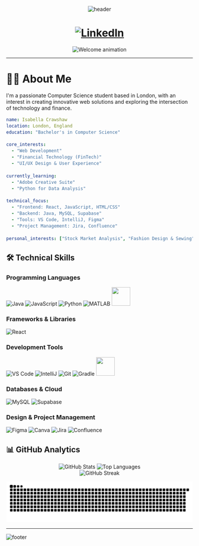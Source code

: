 <div align="center">
  
![header](https://capsule-render.vercel.app/api?type=wave&color=gradient&height=320&section=header&text=Hey%20Everyone&fontSize=65&fontColor=ffffff&descSize=18&descAlignY=68&animation=fadeIn)

</div>

<h1 align="center">
  <a href="https://www.linkedin.com/in/isabella-crawshaw-946b382b9?utm_source=share&utm_campaign=share_via&utm_content=profile&utm_medium=android_app">
    <img src="https://img.shields.io/badge/-Connect%20on%20LinkedIn-0077B5?style=flat-square&logo=linkedin&logoColor=white" alt="LinkedIn"/>
  </a>
</h1>

<div align="center">
  <img src="https://media.giphy.com/media/bcKmIWkUMCjVm/giphy.gif" width="400" height="300" alt="Welcome animation"/>
</div>


---

# 👩‍💻 About Me 

I'm a passionate Computer Science student based in London, with an interest in creating innovative web solutions and exploring the intersection of technology and finance.

```yaml
name: Isabella Crawshaw
location: London, England
education: "Bachelor's in Computer Science"

core_interests:
  - "Web Development"
  - "Financial Technology (FinTech)"
  - "UI/UX Design & User Experience"

currently_learning: 
  - "Adobe Creative Suite"
  - "Python for Data Analysis"

technical_focus:
  - "Frontend: React, JavaScript, HTML/CSS"
  - "Backend: Java, MySQL, Supabase"
  - "Tools: VS Code, IntelliJ, Figma"
  - "Project Management: Jira, Confluence"

personal_interests: ["Stock Market Analysis", "Fashion Design & Sewing", "Handmade Jewelry"]
```

## 🛠️ Technical Skills

### Programming Languages
<p align="left">
<img src="https://cdn.jsdelivr.net/gh/devicons/devicon@latest/icons/java/java-original-wordmark.svg" width="50" height="50" alt="Java"/>
<img src="https://cdn.jsdelivr.net/gh/devicons/devicon@latest/icons/javascript/javascript-original.svg" width="50" height="50" alt="JavaScript"/>
<img src="https://cdn.jsdelivr.net/gh/devicons/devicon@latest/icons/python/python-original.svg" width="50" height="50" alt="Python"/>
<img src="https://cdn.jsdelivr.net/gh/devicons/devicon@latest/icons/matlab/matlab-original.svg" width="50" height="50" alt="MATLAB"/>
<img src="https://cdn.jsdelivr.net/gh/devicons/devicon@latest/icons/rstudio/rstudio-original.svg" width="50" height="50" />
          
</p>

### Frameworks & Libraries
<p align="left">
<img src="https://cdn.jsdelivr.net/gh/devicons/devicon@latest/icons/react/react-original-wordmark.svg" width="50" height="50" alt="React"/>
</p>

### Development Tools
<p align="left">
<img src="https://cdn.jsdelivr.net/gh/devicons/devicon@latest/icons/vscode/vscode-original-wordmark.svg" width="50" height="50" alt="VS Code"/>
<img src="https://cdn.jsdelivr.net/gh/devicons/devicon@latest/icons/intellij/intellij-original.svg" width="50" height="50" alt="IntelliJ"/>
<img src="https://cdn.jsdelivr.net/gh/devicons/devicon@latest/icons/git/git-original-wordmark.svg" width="50" height="50" alt="Git"/>
<img src="https://cdn.jsdelivr.net/gh/devicons/devicon@latest/icons/gradle/gradle-original-wordmark.svg" width="50" height="50" alt="Gradle"/>
<img src="https://cdn.jsdelivr.net/gh/devicons/devicon@latest/icons/eclipse/eclipse-original-wordmark.svg" width="50" height="50"/>
          
</p>

### Databases & Cloud
<p align="left">
<img src="https://cdn.jsdelivr.net/gh/devicons/devicon@latest/icons/mysql/mysql-original-wordmark.svg" width="50" height="50" alt="MySQL"/>
<img src="https://cdn.jsdelivr.net/gh/devicons/devicon@latest/icons/supabase/supabase-original-wordmark.svg" width="50" height="50" alt="Supabase"/>
</p>

### Design & Project Management
<p align="left">
<img src="https://cdn.jsdelivr.net/gh/devicons/devicon@latest/icons/figma/figma-original.svg" width="50" height="50" alt="Figma"/>
<img src="https://cdn.jsdelivr.net/gh/devicons/devicon@latest/icons/canva/canva-original.svg" width="50" height="50" alt="Canva"/>
<img src="https://cdn.jsdelivr.net/gh/devicons/devicon@latest/icons/jira/jira-original-wordmark.svg" width="50" height="50" alt="Jira"/>
<img src="https://cdn.jsdelivr.net/gh/devicons/devicon@latest/icons/confluence/confluence-original-wordmark.svg" width="50" height="50" alt="Confluence"/>
</p>

## 📊 GitHub Analytics

<div align="center">
  <img src="https://github-readme-stats.vercel.app/api?username=IsabellaCrawshaw&show_icons=true&theme=default&hide_border=true&count_private=true" alt="GitHub Stats" height="180"/>
  <img src="https://github-readme-stats.vercel.app/api/top-langs/?username=IsabellaCrawshaw&layout=compact&theme=default&hide_border=true" alt="Top Languages" height="180"/>
</div>

<div align="center">
  <img src="https://github-readme-streak-stats.herokuapp.com/?user=IsabellaCrawshaw&theme=default&hide_border=true" alt="GitHub Streak"/>
</div>

![Snake animation](https://github.com/IsabellaCrawshaw/IsabellaCrawshaw/blob/output/github-contribution-grid-snake.svg)


---

![footer](https://capsule-render.vercel.app/api?type=wave&color=gradient&height=100&section=footer)
